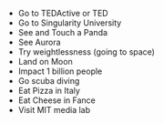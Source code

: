 - Go to TEDActive or TED
- Go to Singularity University
- See and Touch a Panda
- See Aurora
- Try weightlessness (going to space)
- Land on Moon
- Impact 1 billion people
- Go scuba diving
- Eat Pizza in Italy
- Eat Cheese in Fance
- Visit MIT media lab
